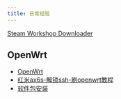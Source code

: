 ```yaml
---
title: 日常经验
---
```


[Steam Workshop Downloader](https://steamworkshopdownloader.io/)
[](https://byrut.org/)
[](https://h5mota.com/play/)
[](http://wiki.fpvbang.com/)

## OpenWrt
- [OpenWrt](https://openwrt.org/)
- [红米ax6s-解锁ssh-刷openwrt教程](https://openwrt.ai/%e7%ba%a2%e7%b1%b3ax6s-%e8%a7%a3%e9%94%81ssh-%e5%88%b7openwrt%e6%95%99%e7%a8%8b/)
- [软件包安装](https://doc.openwrt.cc/1-General/7-Packages/)